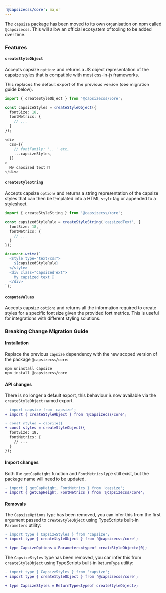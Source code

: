 ```yaml
---
'@capsizecss/core': major
---
```


The `capsize` package has been moved to its own organisation on npm called `@capsizecss`. This will allow an official ecosystem of tooling to be added over time.

### Features

#### `createStyleObject`

Accepts capsize `options` and returns a JS object representation of the capsize styles that is compatible with most css-in-js frameworks.

This replaces the default export of the previous version (see migration guide below).

```ts
import { createStyleObject } from '@capsizecss/core';

const capsizeStyles = createStyleObject({
  fontSize: 18,
  fontMetrics: {
    // ...
  }
});

<div
  css={{
    // fontFamily: '...' etc,
    ...capsizeStyles,
  }}
>
  My capsized text 🛶
</div>
```

#### `createStyleString`

Accepts capsize `options` and returns a string representation of the capsize styles that can then be templated into a HTML `style` tag or appended to a stylesheet.

```ts
import { createStyleString } from '@capsizecss/core';

const capsizedStyleRule = createStyleString('capsizedText', {
  fontSize: 18,
  fontMetrics: {
    // ...
  }
});

document.write(`
  <style type="text/css">
    ${capsizedStyleRule}
  </style>
  <div class="capsizedText">
    My capsized text 🛶
  </div>
`);
```

#### `computeValues`

Accepts capsize `options` and returns all the information required to create styles for a specific font size given the provided font metrics. This is useful for integrations with different styling solutions.

### Breaking Change Migration Guide

#### Installation

Replace the previous `capsize` dependency with the new scoped version of the package `@capsizecss/core`:

```bash
npm uninstall capsize
npm install @capsizecss/core
```

#### API changes

There is no longer a default export, this behaviour is now available via the `createStyleObject` named export.

```diff
- import capsize from 'capsize';
+ import { createStyleObject } from '@capsizecss/core';

- const styles = capsize({
+ const styles = createStyleObject({
  fontSize: 18,
  fontMetrics: {
    // ...
  }
});
```

#### Import changes

Both the `getCapHeight` function and `FontMetrics` type still exist, but the package name will need to be updated.

```diff
- import { getCapHeight, FontMetrics } from 'capsize';
+ import { getCapHeight, FontMetrics } from '@capsizecss/core';
```

#### Removals

The `CapsizeOptions` type has been removed, you can infer this from the first argument passed to `createStyleObject` using TypeScripts built-in `Parameters` utility:

```diff
- import type { CapsizeStyles } from 'capsize';
+ import type { createStyleObject } from '@capsizecss/core';

+ type CapsizeOptions = Parameters<typeof createStyleObject>[0];
```

The `CapsizeStyles` type has been removed, you can infer this from `createStyleObject` using TypeScripts built-in `ReturnType` utility:

```diff
- import type { CapsizeStyles } from 'capsize';
+ import type { createStyleObject } from '@capsizecss/core';

+ type CapsizeStyles = ReturnType<typeof createStyleObject>;
```

